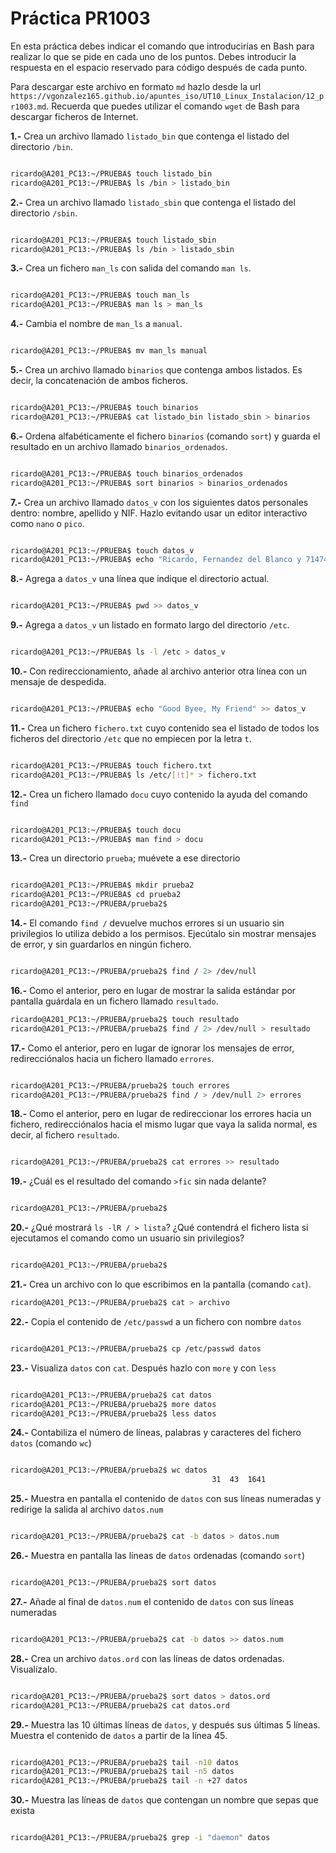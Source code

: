 # Práctica PR1003

En esta práctica debes indicar el comando que introducirías en Bash para realizar lo que se pide en cada uno de los puntos. Debes introducir la respuesta en el espacio reservado para código después de cada punto.

Para descargar este archivo en formato `md` hazlo desde la url `https://vgonzalez165.github.io/apuntes_iso/UT10_Linux_Instalacion/12_pr1003.md`. Recuerda que puedes utilizar el comando `wget` de Bash para descargar ficheros de Internet.


**1.-** Crea un archivo llamado `listado_bin` que contenga el listado del directorio `/bin`.

```bash

ricardo@A201_PC13:~/PRUEBA$ touch listado_bin
ricardo@A201_PC13:~/PRUEBA$ ls /bin > listado_bin

```
**2.-** Crea un archivo llamado `listado_sbin` que contenga el listado del directorio `/sbin`.

```bash

ricardo@A201_PC13:~/PRUEBA$ touch listado_sbin
ricardo@A201_PC13:~/PRUEBA$ ls /bin > listado_sbin

```

**3.-** Crea un fichero `man_ls` con salida del comando `man ls`.

```bash

ricardo@A201_PC13:~/PRUEBA$ touch man_ls
ricardo@A201_PC13:~/PRUEBA$ man ls > man_ls

```

**4.-** Cambia el nombre de `man_ls` a `manual`.

```bash

ricardo@A201_PC13:~/PRUEBA$ mv man_ls manual

```

**5.-** Crea un archivo llamado `binarios` que contenga ambos listados. Es decir, la concatenación de ambos ficheros.

```bash

ricardo@A201_PC13:~/PRUEBA$ touch binarios
ricardo@A201_PC13:~/PRUEBA$ cat listado_bin listado_sbin > binarios
```

**6.-** Ordena alfabéticamente el fichero `binarios` (comando `sort`) y guarda el resultado en un archivo llamado `binarios_ordenados`.

```bash

ricardo@A201_PC13:~/PRUEBA$ touch binarios_ordenados
ricardo@A201_PC13:~/PRUEBA$ sort binarios > binarios_ordenados

```

**7.-** Crea un archivo llamado `datos_v` con los siguientes datos personales dentro: nombre, apellido y NIF. Hazlo evitando usar un editor interactivo como `nano` o `pico`.

```bash

ricardo@A201_PC13:~/PRUEBA$ touch datos_v
ricardo@A201_PC13:~/PRUEBA$ echo "Ricardo, Fernandez del Blanco y 71474747P" >> datos_v

```

**8.-** Agrega a `datos_v` una línea que indique el directorio actual.

```bash

ricardo@A201_PC13:~/PRUEBA$ pwd >> datos_v

```

**9.-** Agrega a `datos_v` un listado en formato largo del directorio `/etc`.

```bash

ricardo@A201_PC13:~/PRUEBA$ ls -l /etc > datos_v

```

**10.-** Con redireccionamiento, añade al archivo anterior otra línea con un mensaje de despedida.

```bash

ricardo@A201_PC13:~/PRUEBA$ echo "Good Byee, My Friend" >> datos_v

```

**11.-** Crea un fichero `fichero.txt` cuyo contenido sea el listado de todos los ficheros del directorio `/etc` que no empiecen por la letra `t`.

```bash

ricardo@A201_PC13:~/PRUEBA$ touch fichero.txt
ricardo@A201_PC13:~/PRUEBA$ ls /etc/[!t]* > fichero.txt

```

**12.-** Crea un fichero llamado `docu` cuyo contenido la ayuda del comando `find`

```bash

ricardo@A201_PC13:~/PRUEBA$ touch docu
ricardo@A201_PC13:~/PRUEBA$ man find > docu

```

**13.-** Crea un directorio `prueba`; muévete a ese directorio

```bash

ricardo@A201_PC13:~/PRUEBA$ mkdir prueba2
ricardo@A201_PC13:~/PRUEBA$ cd prueba2
ricardo@A201_PC13:~/PRUEBA/prueba2$

```

**14.-** El comando `find /` devuelve muchos errores si un usuario sin privilegios lo utiliza debido a los permisos. Ejecútalo sin mostrar mensajes de error, y sin guardarlos en ningún fichero.

```bash

ricardo@A201_PC13:~/PRUEBA/prueba2$ find / 2> /dev/null

```

**16.-** Como el anterior, pero en lugar de mostrar la salida estándar por pantalla guárdala en un fichero llamado `resultado`.

```bash
ricardo@A201_PC13:~/PRUEBA/prueba2$ touch resultado
ricardo@A201_PC13:~/PRUEBA/prueba2$ find / 2> /dev/null > resultado

```

**17.-** Como el anterior, pero en lugar de ignorar los mensajes de error, redirecciónalos hacia un fichero llamado `errores`.

```bash

ricardo@A201_PC13:~/PRUEBA/prueba2$ touch errores
ricardo@A201_PC13:~/PRUEBA/prueba2$ find / > /dev/null 2> errores

```

**18.-** Como el anterior, pero en lugar de redireccionar los errores hacia un fichero, redirecciónalos hacia el mismo lugar que vaya la salida normal, es decir, al fichero `resultado`.

```bash

ricardo@A201_PC13:~/PRUEBA/prueba2$ cat errores >> resultado

```

**19.-** ¿Cuál es el resultado del comando `>fic` sin nada delante?

```bash

ricardo@A201_PC13:~/PRUEBA/prueba2$

```

**20.-** ¿Qué mostrará `ls -lR / > lista`? ¿Qué contendrá el fichero lista si ejecutamos el comando como un usuario sin privilegios?

```bash

ricardo@A201_PC13:~/PRUEBA/prueba2$

```

**21.-** Crea un archivo con lo que escribimos en la pantalla (comando `cat`). 

```bash
ricardo@A201_PC13:~/PRUEBA/prueba2$ cat > archivo
```

**22.-** Copia el contenido de `/etc/passwd` a un fichero con nombre `datos`

```bash

ricardo@A201_PC13:~/PRUEBA/prueba2$ cp /etc/passwd datos

```

**23.-** Visualiza `datos` con `cat`. Después hazlo con `more` y con `less`

```bash

ricardo@A201_PC13:~/PRUEBA/prueba2$ cat datos
ricardo@A201_PC13:~/PRUEBA/prueba2$ more datos
ricardo@A201_PC13:~/PRUEBA/prueba2$ less datos

```

**24.-** Contabiliza el número de líneas, palabras y caracteres del fichero `datos` (comando `wc`)

```bash

ricardo@A201_PC13:~/PRUEBA/prueba2$ wc datos
                                             31  43  1641

```

**25.-** Muestra en pantalla el contenido de `datos` con sus líneas numeradas y redirige la salida al archivo `datos.num`

```bash

ricardo@A201_PC13:~/PRUEBA/prueba2$ cat -b datos > datos.num

```

**26.-** Muestra en pantalla las líneas de `datos` ordenadas (comando `sort`)

```bash

ricardo@A201_PC13:~/PRUEBA/prueba2$ sort datos

```

**27.-** Añade al final de `datos.num` el contenido de `datos` con sus líneas numeradas

```bash

ricardo@A201_PC13:~/PRUEBA/prueba2$ cat -b datos >> datos.num

```

**28.-** Crea un archivo `datos.ord` con las líneas de datos ordenadas. Visualízalo.

```bash

ricardo@A201_PC13:~/PRUEBA/prueba2$ sort datos > datos.ord
ricardo@A201_PC13:~/PRUEBA/prueba2$ cat datos.ord

```

**29.-** Muestra las 10 últimas líneas de `datos`, y después sus últimas 5 líneas. Muestra el contenido de `datos` a partir de la línea 45.

```bash

ricardo@A201_PC13:~/PRUEBA/prueba2$ tail -n10 datos
ricardo@A201_PC13:~/PRUEBA/prueba2$ tail -n5 datos 
ricardo@A201_PC13:~/PRUEBA/prueba2$ tail -n +27 datos

```

**30.-** Muestra las líneas de `datos` que contengan un nombre que sepas que exista

```bash

ricardo@A201_PC13:~/PRUEBA/prueba2$ grep -i "daemon" datos

```
